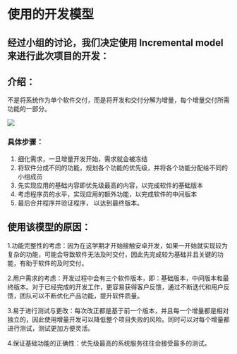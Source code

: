 # 使用的开发模型 

## 经过小组的讨论，我们决定使用 Incremental model来进行此次项目的开发：

## 介绍：

不是将系统作为单个软件交付，而是将开发和交付分解为增量，每个增量交付所需功能的一部分。

![](C:\Users\刘瑞洋\AppData\Roaming\Typora\typora-user-images\image-20240924155805912.png)

### 具体步骤：

1. 细化需求，一旦增量开发开始，需求就会被冻结
2. 将软件分成不同的功能，规划各个功能的优先级，并将各个功能分配给不同的小组成员
3. 先实现应用的基础内容即优先级最高的内容，以完成软件的基础版本
4. 考虑程序员的水平，实现应用的额外功能，以完成软件的中间版本
5. 最后合并程序并验证程序， 以达到最终版本。

## 使用该模型的原因：

1.功能完整性的考虑：因为在这学期才开始接触安卓开发，如果一开始就实现较为复杂的功能，可能会导致软件无法及时交付，因此先完成较为基础并且关键的功能，有助于软件的及时交付。

2.用户需求的考虑：开发过程中会有三个软件版本，即：基础版本，中间版本和最终版本。对于已经完成的开发工作，更容易获得客户反馈，通过不断迭代和用户反馈，团队可以不断优化产品功能，提升软件质量。

3.易于进行测试与更改：每次改正都是基于前一个版本，并且每一个增量都是相对独立的，因此使用增量开发可以降低整个项目失败的风险。同时可以对每个增量都进行测试，测试更加方便灵活。

4.保证基础功能的正确性：优先级最高的系统服务往往会接受最多的测试。

